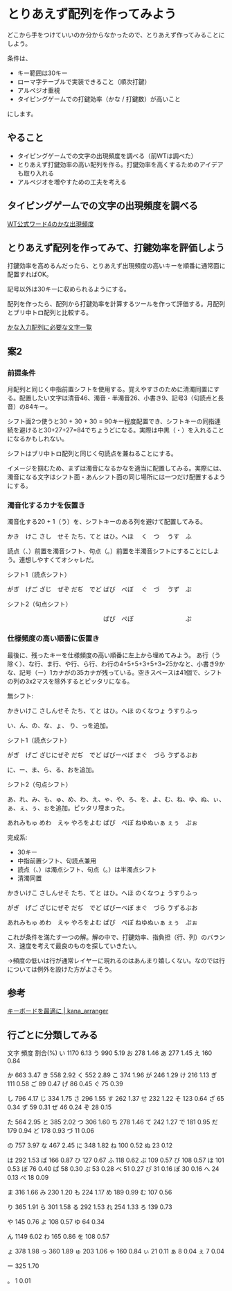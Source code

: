 # とりあえず配列を作ってみよう

どこから手をつけていいのか分からなかったので、とりあえず作ってみることにしよう。

条件は、

- キー範囲は30キー
- ローマ字テーブルで実装できること（順次打鍵）
- アルペジオ重視
- タイピングゲームでの打鍵効率（かな / 打鍵数）が高いこと

にします。

## やること

- タイピングゲームでの文字の出現頻度を調べる（前WTは調べた）
- とりあえず打鍵効率の高い配列を作る。打鍵効率を高くするためのアイデアも取り入れる
- アルペジオを増やすための工夫を考える

## タイピングゲームでの文字の出現頻度を調べる

[WT公式ワード4のかな出現頻度](../data/WT公式ワード4のかな出現頻度.tsv)

## とりあえず配列を作ってみて、打鍵効率を評価しよう

打鍵効率を高めるんだったら、とりあえず出現頻度の高いキーを順番に通常面に配置すればOK。

記号以外は30キーに収められるようにする。

配列を作ったら、配列から打鍵効率を計算するツールを作って評価する。月配列とブリ中トロ配列と比較する。

[かな入力配列に必要な文字一覧](./かな入力配列に必要な文字一覧.md)

## 案2

### 前提条件

月配列と同じく中指前置シフトを使用する。覚えやすさのために清濁同置にする。配置したい文字は清音46、濁音・半濁音26、小書き9、記号3（句読点と長音）の84キー。

シフト面2つ使うと30 + 30 + 30 = 90キー程度配置でき、シフトキーの同指連続を避けると30+27+27=84でちょうどになる。実際は中黒（・）を入れることになるかもしれない。

シフトはブリ中トロ配列と同じく句読点を兼ねることにする。

イメージを掴むため、まずは濁音になるかなを適当に配置してみる。実際には、濁音になる文字はシフト面・あんシフト面の同じ場所には一つだけ配置するようにする。

### 濁音化するカナを仮置き

濁音化する20 + 1（う）を、シフトキーのある列を避けて配置してみる。

かき　けこ さし　せそ
たち、てと はひ。へほ
　く　つ　 うす　ふ　

読点（、）前置を濁音シフト、句点（。）前置を半濁音シフトにすることにしよう。連想しやすくてオシャレだ。

シフト1（読点シフト）

がぎ　げご ざじ　ぜぞ
だぢ　でど ばび　べぼ
　ぐ　づ　 ゔず　ぶ　

シフト2（句点シフト）

　　　　　 　　　　　
　　　　　 ぱぴ　ぺぽ
　　　　　 　　　ぷ　

### 仕様頻度の高い順番に仮置き

最後に、残ったキーを仕様頻度の高い順番に左上から埋めてみよう。 あ行（う除く）、な行、ま行、や行、ら行、わ行の4+5+5+3+5+3=25かなと、小書き9かな、記号（ー）1カナがの35カナが残っている。空きスペースは41個で、シフトの列の3x2マスを除外するとピッタリになる。

無シフト:

かきいけこ さしんせそ
たち、てと はひ。へほ
のくなつょ うすりふっ

い、ん、の、な、ょ、 り、っを追加。

シフト1（読点シフト）

がぎ　げご ざじにぜぞ
だぢ　でど ばびーべぼ
まぐ　づら ゔずるぶお

に、ー、ま、ら、る、おを追加。

シフト2（句点シフト）

あ、れ、み、も、ゅ、め、わ、え、ゃ、や、ろ、を、よ、む、ね、ゆ、ぬ、ぃ、ぁ、ぇ、ぅ、ぉを追加。ピッタリ埋まった。

あれみもゅ めわ　えゃ
やろをよむ ぱぴ　ぺぽ
ねゆぬぃぁ ぇぅ　ぷぉ

完成系:

- 30キー
- 中指前置シフト、句読点兼用
- 読点（、）は濁点シフト、句点（。）は半濁点シフト
- 清濁同置

かきいけこ さしんせそ
たち、てと はひ。へほ
のくなつょ うすりふっ

がぎ　げご ざじにぜぞ
だぢ　でど ばびーべぼ
まぐ　づら ゔずるぶお

あれみもゅ めわ　えゃ
やろをよむ ぱぴ　ぺぽ
ねゆぬぃぁ ぇぅ　ぷぉ

これが条件を満たす一つの解。解の中で、打鍵効率、指負担（行、列）のバランス、速度を考えて最良のものを探していきたい。

→頻度の低いは行が通常レイヤーに現れるのはあんまり嬉しくない。なのでは行については例外を設けた方がよさそう。


## 参考

[キーボードを最適に | kana_arranger](https://mobitan.github.io/kana_arranger/)

## 行ごとに分類してみる

文字    頻度    割合(%)
い      1170    6.13
う      990     5.19
お      278     1.46
あ      277     1.45
え      160     0.84

か      663     3.47
き      558     2.92
く      552     2.89
こ      374     1.96
が      246     1.29
け      216     1.13
ぎ      111     0.58
ご      89      0.47
げ      86      0.45
ぐ      75      0.39

し      796     4.17
じ      334     1.75
さ      296     1.55
す      262     1.37
せ      232     1.22
そ      123     0.64
ざ      65      0.34
ず      59      0.31
ぜ      46      0.24
ぞ      28      0.15

た      564     2.95
と      385     2.02
つ      306     1.60
ち      278     1.46
て      242     1.27
で      181     0.95
だ      179     0.94
ど      178     0.93
づ      11      0.06

の      757     3.97
な      467     2.45
に      348     1.82
ね      100     0.52
ぬ      23      0.12

は      292     1.53
ば      166     0.87
ひ      127     0.67
ふ      118     0.62
ぶ      109     0.57
び      108     0.57
ほ      101     0.53
ぼ      76      0.40
ぱ      58      0.30
ぷ      53      0.28
べ      51      0.27
ぴ      31      0.16
ぽ      30      0.16
へ      24      0.13
ぺ      18      0.09

ま      316     1.66
み      230     1.20
も      224     1.17
め      189     0.99
む      107     0.56

り      365     1.91
ら      301     1.58
る      292     1.53
れ      254     1.33
ろ      139     0.73

や      145     0.76
よ      108     0.57
ゆ      64      0.34

ん      1149    6.02
わ      165     0.86
を      108     0.57

ょ      378     1.98
っ      360     1.89
ゅ      203     1.06
ゃ      160     0.84
ぃ      21      0.11
ぁ      8       0.04
ぇ      7       0.04

ー      325     1.70

。      1       0.01
